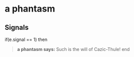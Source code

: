 # a phantasm


## Signals

if(e.signal == 1) then


>**a phantasm says:** Such is the will of Cazic-Thule!
end
